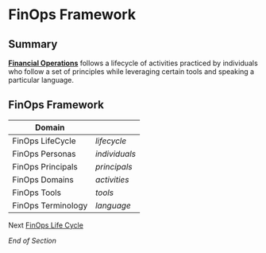# FinOps Framework

## Summary
[**Financial Operations**](https://www.mindmeister.com/2757633339/01-finops-framework) follows a lifecycle of activities practiced by individuals who follow a set of principles while leveraging certain tools and speaking a particular language.

## FinOps Framework

| Domain | | 
| --- | --- | 
| FinOps LifeCycle | *lifecycle* |
| FinOps Personas | *individuals* |
| FinOps Principals | *principals* | 
| FinOps Domains | *activities* |
| FinOps Tools | *tools* |
| FinOps Terminology | *language* |

Next [FinOps Life Cycle](https://github.com/jamesbuckett/finops-certified-practitioner/blob/main/02-finops-lifecycle.md)

*End of Section* 